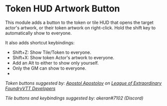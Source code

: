# Token HUD Artwork Button
This module adds a button to the token or tile HUD that opens the target actor's artwork, or their token artwork on right-click. Hold the shift key to automatically show to everyone.

It also adds shortcut keybindings:
- Shift+Z: Show Tile/Token to everyone.
- Shift+X: Show token Actor's artwork to everyone.
- Add an Alt to either to show only yourself.
- Only the GM can show to everyone.
- 
*Token buttons suggested by: [Apostol Apostolov](https://trello.com/apostolatwork/activity) on [League of Extraordinary FoundryVTT Developers](https://trello.com/c/dWLMm99A/29-show-monster-artwork-via-token)*

*Tile buttons and keybindings suggested by: akeran#7102 (Discord)*